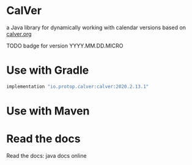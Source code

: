 # CalVer 
a Java library for dynamically working with calendar versions based on [calver.org](https://calver.org)

TODO badge for version YYYY.MM.DD.MICRO

# Use with Gradle
```groovy
implementation "io.protop.calver:calver:2020.2.13.1"
```

# Use with Maven

# Read the docs
Read the docs: java docs online
